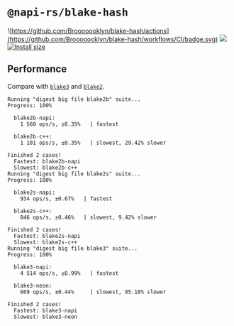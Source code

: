 # `@napi-rs/blake-hash`

![https://github.com/Brooooooklyn/blake-hash/actions](https://github.com/Brooooooklyn/blake-hash/workflows/CI/badge.svg)
![](https://img.shields.io/npm/dm/@napi-rs/blake-hash.svg?sanitize=true)
[![Install size](https://packagephobia.com/badge?p=blake-hash)](https://packagephobia.com/result?p=blake-hash)

## Performance

Compare with [`blake3`](https://github.com/connor4312/blake3) and [`blake2`](https://github.com/vrza/node-blake2).

```
Running "digest big file blake2b" suite...
Progress: 100%

  blake2b-napi:
    1 560 ops/s, ±0.35%   | fastest

  blake2b-c++:
    1 101 ops/s, ±0.35%   | slowest, 29.42% slower

Finished 2 cases!
  Fastest: blake2b-napi
  Slowest: blake2b-c++
Running "digest big file blake2s" suite...
Progress: 100%

  blake2s-napi:
    934 ops/s, ±0.67%   | fastest

  blake2s-c++:
    846 ops/s, ±0.46%   | slowest, 9.42% slower

Finished 2 cases!
  Fastest: blake2s-napi
  Slowest: blake2s-c++
Running "digest big file blake3" suite...
Progress: 100%

  blake3-napi:
    4 514 ops/s, ±0.99%   | fastest

  blake3-neon:
    669 ops/s, ±0.44%     | slowest, 85.18% slower

Finished 2 cases!
  Fastest: blake3-napi
  Slowest: blake3-neon
```
